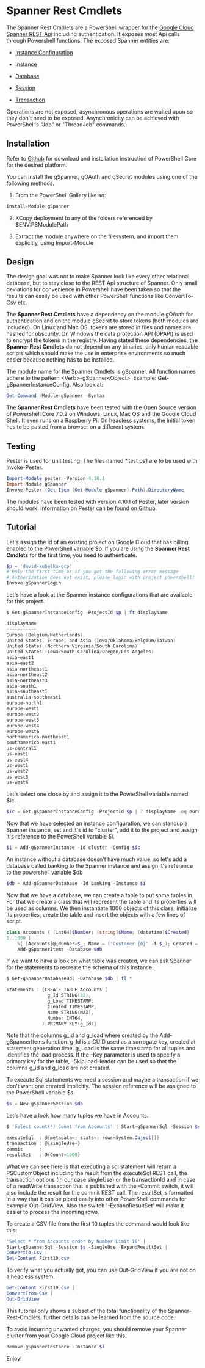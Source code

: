 # Spanner Rest Cmdlets

The Spanner Rest Cmdlets are a PowerShell wrapper for the [Google Cloud Spanner REST Api](https://cloud.google.com/spanner/docs/reference/rest) including authentication. It exposes most Api calls through Powershell functions. The exposed Spanner entities are:

* [Instance Configuration](https://cloud.google.com/spanner/docs/reference/rest/v1/projects.instanceConfigs)

* [Instance](https://cloud.google.com/spanner/docs/reference/rest/v1/projects.instances)

* [Database](https://cloud.google.com/spanner/docs/reference/rest/v1/projects.instances.databases)

* [Session](https://cloud.google.com/spanner/docs/reference/rest/v1/projects.instances.databases.sessions)

* [Transaction](https://cloud.google.com/spanner/docs/reference/rest/v1/Transaction)

Operations are not exposed, asynchronous operations are waited upon so they don't need to be exposed. Asynchronicity can be achieved with PowerShell's "Job" or "ThreadJob" commands.

## Installation

Refer to [Github](https://github.com/PowerShell/Powershell) for download and installation instruction of PowerShell Core for the desired platform.

You can install the gSpanner, gOAuth and gSecret modules using one of the following methods.

1) From the PowerShell Gallery like so:

``` Powershell
Install-Module gSpanner
```

2) XCopy deployment to any of the folders referenced by $ENV:PSModulePath

3) Extract the module anywhere on the filesystem, and import them explicitly, using Import-Module

## Design

The design goal was not to make Spanner look like every other relational database, but to stay close to the REST Api structure of Spanner. Only small deviations for convenience in Powershell have been taken so that the results can easily be used with other PowerShell functions like ConvertTo-Csv etc.

The **Spanner Rest Cmdlets** have a dependency on the module gOAuth for authentication and on the module gSecret to store tokens (both modules are included). On Linux and Mac OS, tokens are stored in files and names are hashed for obscurity. On Windows the data protection API (DPAPI) is used to encrypt the tokens in the registry. Having stated these dependencies, the **Spanner Rest Cmdlets** do not depend on any binaries, only human readable scripts which should make the use in enterprise environments so much easier because nothing has to be installed.

The module name for the Spanner Cmdlets is gSpanner. All function names adhere to the pattern \<Verb\>-gSpanner\<Object\>, Example: Get-gSpannerInstanceConfig. Also look at:

``` Powershell
Get-Command -Module gSpanner -Syntax
```

The **Spanner Rest Cmdlets** have been tested with the Open Source version of Powershell Core 7.0.2 on Windows, Linux, Mac OS and the Google Cloud Shell. It even runs on a Raspberry Pi. On headless systems, the initial token has to be pasted from a browser on a different system.

## Testing

Pester is used for unit testing. The files named *.test.ps1 are to be used with Invoke-Pester.

``` PowerShell
Import-Module pester -Version 4.10.1
Import-Module gSpanner
Invoke-Pester (Get-Item (Get-Module gSpanner).Path).DirectoryName
```

The modules have been tested with version 4.10.1 of Pester, later version should work. Information on Pester can be found on [Github](https://github.com/pester/Pester).

## Tutorial

Let's assign the id of an existing project on Google Cloud that has billing enabled to the PowerShell variable $p. If you are using the **Spanner Rest Cmdlets**  for the first time, you need to authenticate.

``` PowerShell
$p = 'david-kubelka-gcp'
# Only the first time or if you get the following error message
# Authorization does not exist, please login with project powershell!
Invoke-gSpannerLogin
```

Let's have a look at the Spanner instance configurations that are available for this project.

``` PowerShell
$ Get-gSpannerInstanceConfig -ProjectId $p | ft displayName

displayName
-----------
Europe (Belgium/Netherlands)
United States, Europe, and Asia (Iowa/Oklahoma/Belgium/Taiwan)
United States (Northern Virginia/South Carolina)
United States (Iowa/South Carolina/Oregon/Los Angeles)
asia-east1
asia-east2
asia-northeast1
asia-northeast2
asia-northeast3
asia-south1
asia-southeast1
australia-southeast1
europe-north1
europe-west1
europe-west2
europe-west3
europe-west4
europe-west6
northamerica-northeast1
southamerica-east1
us-central1
us-east1
us-east4
us-west1
us-west2
us-west3
us-west4
```

 Let's select one close by and assign it to the PowerShell variable named $ic.

``` PowerShell
$ic = Get-gSpannerInstanceConfig -ProjectId $p | ? displayName -eq europe-west4
```

Now that we have selected an instance configuration, we can standup a Spanner instance, set and it's id to "cluster", add it to the project and assign it's reference to the PowerShell variable $i.

``` PowerShell
$i = Add-gSpannerInstance -Id cluster -Config $ic
```

An instance without a database doesn't have much value, so let's add a database called banking to the Spanner instance and assign it's reference to the powershell variable $db

``` PowerShell
$db = Add-gSpannerDatabase -Id banking -Instance $i
```

Now that we have a database, we can create a table to put some tuples in. For that we
create a class that will represent the table and its properties will be used as columns.
We then instantiate 1000 objects of this class, initialize its properties, create the table
and insert the objects with a few lines of script.

``` PowerShell
class Accounts { [int64]$Number; [string]$Name; [datetime]$Created}
1..1000 |
    %{ [Accounts]@{Number=$_; Name = ('Customer {0}' -f $_); Created = (Get-Date) }} |
    Add-gSpannerItems -Database $db
```

If we want to have a look on what table was created, we can ask Spanner for the statements to recreate the schema of this instance.

``` PowerShell
$ Get-gSpannerDatabaseDdl -Database $db | fl *

statements : {CREATE TABLE Accounts (
               g_Id STRING(32),
               g_Load TIMESTAMP,
               Created TIMESTAMP,
               Name STRING(MAX),
               Number INT64,
             ) PRIMARY KEY(g_Id)}
```

Note that the columns g_id and g_load where created by the Add-gSpannerItems function.
g_Id is a GUID used as a surrogate key, created at statement generation time. g_Load is
the same timestamp for all tuples and identifies the load process. If the -Key parameter is used to specify a primary key for the table, -SkipLoadHeader can be used so that the columns g_id and g_load are not created.

To execute Sql statements we need a session and maybe a transaction if we don't want
one created implicitly. The session reference will be assigned to the PowerShell variable $s.

``` PowerShell
$s = New-gSpannerSession $db
```

Let's have a look how many tuples we have in Accounts.

``` PowerShell
$ 'Select count(*) Count from Accounts' | Start-gSpannerSql -Session $s -SingleUse | fl *

executeSql  : @{metadata=; stats=; rows=System.Object[]}
transaction : @{singleUse=}
commit      :
resultSet   : @{Count=1000}
```

What we can see here is that executing a sql statement will return a PSCustomObject including the result
from the executeSql REST call, the transaction options (in our case singleUse) or the transactionId and in case of
a readWrite transaction that is published with the -Commit switch, it will also include the result for the commit REST call.
The resultSet is formatted in a way that it can be piped easily into other PowerShell commands for example Out-GridView. Also the switch '-ExpandResultSet' will make it easier to process the incoming rows.

To create a CSV file from the first 10 tuples the command would look like this:

``` PowerShell
'Select * from Accounts order by Number Limit 10' |
Start-gSpannerSql -Session $s -SingleUse -ExpandResultSet |
ConvertTo-Csv |
Set-Content First10.csv
```

To verify what you actually got, you can use Out-GridView if you are not on a headless system.

``` PowerShell
Get-Content First10.csv |
ConvertFrom-Csv |
Out-GridView
```

This tutorial only shows a subset of the total functionality of the Spanner-Rest-Cmdlets, further details can be learned from the source code.

To avoid incurring unwanted charges, you should remove your Spanner cluster from your Google Cloud project like this.

``` PowerShell
Remove-gSpannerInstance -Instance $i
```

Enjoy!
